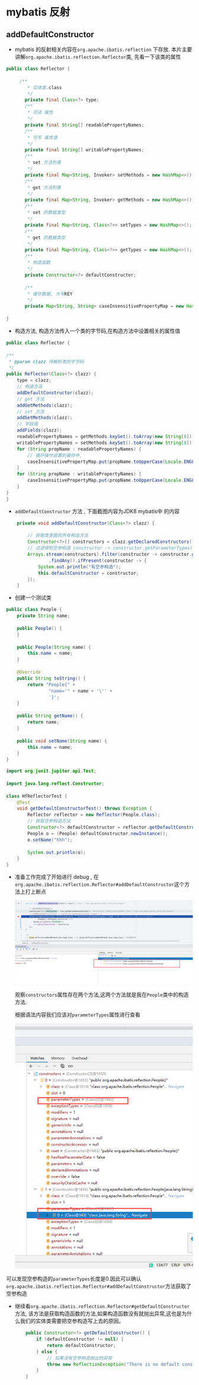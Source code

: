 # mybatis 反射

## addDefaultConstructor

-  mybatis 的反射相关内容在`org.apache.ibatis.reflection` 下存放. 本片主要讲解`org.apache.ibatis.reflection.Reflector`类, 先看一下该类的属性
```java
public class Reflector {

     /**
        * 实体类.class
        */
       private final Class<?> type;
       /**
        * 可读 属性
        */
       private final String[] readablePropertyNames;
       /**
        * 可写 属性值
        */
       private final String[] writablePropertyNames;
       /**
        * set 方法列表
        */
       private final Map<String, Invoker> setMethods = new HashMap<>();
       /**
        * get 方法列表
        */
       private final Map<String, Invoker> getMethods = new HashMap<>();
       /**
        * set 的数据类型
        */
       private final Map<String, Class<?>> setTypes = new HashMap<>();
       /**
        * get 的数据类型
        */
       private final Map<String, Class<?>> getTypes = new HashMap<>();
       /**
        * 构造函数
        */
       private Constructor<?> defaultConstructor;
   
       /**
        * 缓存数据, 大写KEY
        */
       private Map<String, String> caseInsensitivePropertyMap = new HashMap<>();

}
```

- 构造方法, 构造方法传入一个类的字节码,在构造方法中设置相关的属性值
```java
public class Reflector {

/**
 * @param clazz 待解析类的字节码
 */
public Reflector(Class<?> clazz) {
    type = clazz;
    // 构造方法
    addDefaultConstructor(clazz);
    // get 方法
    addGetMethods(clazz);
    // set 方法
    addSetMethods(clazz);
    // 字段值
    addFields(clazz);
    readablePropertyNames = getMethods.keySet().toArray(new String[0]);
    writablePropertyNames = setMethods.keySet().toArray(new String[0]);
    for (String propName : readablePropertyNames) {
        // 循环操作设置到缓存中,
        caseInsensitivePropertyMap.put(propName.toUpperCase(Locale.ENGLISH), propName);
    }
    for (String propName : writablePropertyNames) {
        caseInsensitivePropertyMap.put(propName.toUpperCase(Locale.ENGLISH), propName);
    }
}
}
```
- `addDefaultConstructor` 方法 , 下面截图内容为JDK8 mybatis中 的内容
```java
    private void addDefaultConstructor(Class<?> clazz) {

        // 获取类里面的所有构造方法
        Constructor<?>[] constructors = clazz.getDeclaredConstructors();
        // 过滤得到空参构造 constructor -> constructor.getParameterTypes().length == 0
        Arrays.stream(constructors).filter(constructor -> constructor.getParameterTypes().length == 0)
                .findAny().ifPresent(constructor -> {
            System.out.println("有空参构造");
            this.defaultConstructor = constructor;
        });
    }
```
- 创建一个测试类
```java 
public class People {
    private String name;

    public People() {
    }

    public People(String name) {
        this.name = name;
    }

    @Override
    public String toString() {
        return "People{" +
                "name='" + name + '\'' +
                '}';
    }

    public String getName() {
        return name;
    }

    public void setName(String name) {
        this.name = name;
    }
}

```
```java
import org.junit.jupiter.api.Test;

import java.lang.reflect.Constructor;

class HfReflectorTest {
    @Test
    void getDefaultConstructorTest() throws Exception {
        Reflector reflector = new Reflector(People.class);
        // 获取空参构造方法
        Constructor<?> defaultConstructor = reflector.getDefaultConstructor();
        People o = (People) defaultConstructor.newInstance();
        o.setName("hhh");

        System.out.println(o);
    }
}
```

- 准备工作完成了开始进行 debug , 在`org.apache.ibatis.reflection.Reflector#addDefaultConstructor`这个方法上打上断点

  ![1575890354400](/images/mybatis/1575890354400.png)

  观察`constructors`属性存在两个方法,这两个方法就是我在`People`类中的构造方法.

  根据语法内容我们应该对`parameterTypes`属性进行查看

  ![1575890475839](/images/mybatis/1575890475839.png)

可以发现空参构造的`parameterTypes`长度是0.因此可以确认`org.apache.ibatis.reflection.Reflector#addDefaultConstructor`方法获取了空参构造

- 继续看`org.apache.ibatis.reflection.Reflector#getDefaultConstructor`方法, 该方法是获取构造函数的方法,如果构造函数没有就抛出异常,这也是为什么我们的实体类需要把空参构造写上去的原因。

  ```java
      public Constructor<?> getDefaultConstructor() {
          if (defaultConstructor != null) {
              return defaultConstructor;
          } else {
              // 如果没有空参构造抛出的异常
              throw new ReflectionException("There is no default constructor for " + type);
          }
      }
  ```

  



